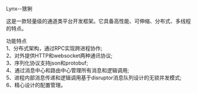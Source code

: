 Lynx--猞猁  
  
这是一款轻量级的通道类平台开发框架。它具备高性能、可伸缩、分布式、多线程的特点。  
  
功能特点  
1、分布式架构，通过RPC实现跨进程协作;  
2、对外提供HTTP和websocket两种通讯协议;  
3、序列化协议支持json和protobuf;  
4、通过消息中心和路由中心管理所有消息和逻辑调用;  
5、进程内部消息传递和逻辑调用基于disruptor消息队列设计的无锁并发模式;  
6、精心设计的配置管理。  